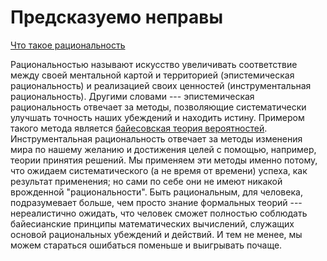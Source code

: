 #  Предсказуемо неправы
 [ Что такое рациональность ](https://lesswrong.ru/w/%D0%A7%D1%82%D0%BE_%D1%82%D0%B0%D0%BA%D0%BE%D0%B5_%D1%80%D0%B0%D1%86%D0%B8%D0%BE%D0%BD%D0%B0%D0%BB%D1%8C%D0%BD%D0%BE%D1%81%D1%82%D1%8C)

Рациональностью называют искусство увеличивать соответствие между своей ментальной картой и территорией (эпистемическая рациональность) и реализацией своих ценностей (инструментальная рациональность). Другими словами --- эпистемическая рациональность отвечает за методы, позволяющие систематически улучшать точность наших убеждений и находить истину. Примером такого метода является [байесовская теория вероятностей](https://lesswrong.ru/wiki/%D0%A2%D0%B5%D0%BE%D1%80%D0%B5%D0%BC%D0%B0_%D0%91%D0%B0%D0%B9%D0%B5%D1%81%D0%B0). Инструментальная рациональность отвечает за методы изменения мира по нашему желанию и достижения целей с помощью, например, теории принятия решений. Мы применяем эти методы именно потому, что ожидаем систематического (а не время от времени) успеха, как результат применения; но сами по себе они не имеют никакой врожденной "рациональности". Быть рациональным, для человека, подразумевает больше, чем просто знание формальных теорий --- нереалистично ожидать, что человек сможет полностью соблюдать байесианские принципы математических вычислений, служащих основой рациональных убеждений и действий. И тем не менее, мы можем стараться ошибаться поменьше и выигрывать почаще.

